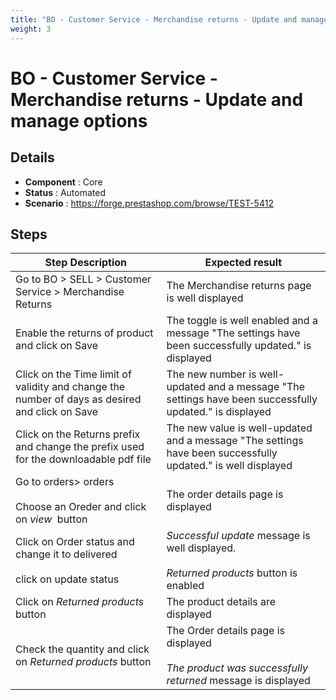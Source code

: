```yaml
---
title: "BO - Customer Service - Merchandise returns - Update and manage options"
weight: 3
---
```


# BO - Customer Service - Merchandise returns - Update and manage options
## Details
* **Component** : Core
* **Status** : Automated
* **Scenario** : https://forge.prestashop.com/browse/TEST-5412

## Steps
| Step Description | Expected result |
| ----- | ----- |
| Go to BO > SELL > Customer Service > Merchandise Returns | The Merchandise returns page is well displayed |
| Enable the returns of product and click on Save | The toggle is well enabled and a message "The settings have been successfully updated." is displayed |
| Click on the Time limit of validity and change the number of days as desired and click on Save | The new number is well-updated and a message "The settings have been successfully updated." is displayed |
| Click on the Returns prefix and change the prefix used for the downloadable pdf file | The new value is well-updated and a message "The settings have been successfully updated." is well displayed |
| Go to orders> orders<br><br>Choose an Oreder and click on _view_  button | The order details page is displayed |
| Click on Order status and change it to delivered<br><br>click on update status | _Successful update_ message is well displayed.<br><br>_Returned products_ button is enabled |
| Click on _Returned products_ button | The product details are displayed |
| Check the quantity and click on _Returned products_ button | The Order details page is displayed<br><br>*_The product was successfully returned_* message is displayed |

